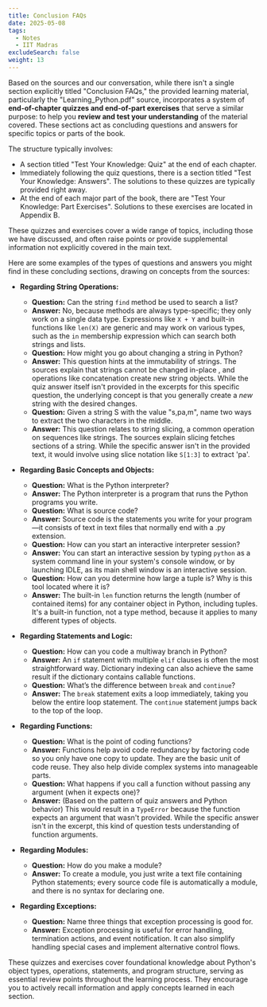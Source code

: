```yaml
---
title: Conclusion FAQs
date: 2025-05-08
tags:
  - Notes 
  - IIT Madras
excludeSearch: false
weight: 13
---
```


Based on the sources and our conversation, while there isn't a single section explicitly titled "Conclusion FAQs," the provided learning material, particularly the "Learning_Python.pdf" source, incorporates a system of **end-of-chapter quizzes and end-of-part exercises** that serve a similar purpose: to help you **review and test your understanding** of the material covered. These sections act as concluding questions and answers for specific topics or parts of the book.

The structure typically involves:
*   A section titled "Test Your Knowledge: Quiz" at the end of each chapter.
*   Immediately following the quiz questions, there is a section titled "Test Your Knowledge: Answers". The solutions to these quizzes are typically provided right away.
*   At the end of each major part of the book, there are "Test Your Knowledge: Part Exercises". Solutions to these exercises are located in Appendix B.

These quizzes and exercises cover a wide range of topics, including those we have discussed, and often raise points or provide supplemental information not explicitly covered in the main text.

Here are some examples of the types of questions and answers you might find in these concluding sections, drawing on concepts from the sources:

*   **Regarding String Operations:**
    *   **Question:** Can the string `find` method be used to search a list?
    *   **Answer:** No, because methods are always type-specific; they only work on a single data type. Expressions like `X + Y` and built-in functions like `len(X)` are generic and may work on various types, such as the `in` membership expression which can search both strings and lists.
    *   **Question:** How might you go about changing a string in Python?
    *   **Answer:** This question hints at the immutability of strings. The sources explain that strings cannot be changed in-place , and operations like concatenation create new string objects. While the quiz answer itself isn't provided in the excerpts for this specific question, the underlying concept is that you generally create a *new* string with the desired changes.
    *   **Question:** Given a string S with the value "s,pa,m", name two ways to extract the two characters in the middle.
    *   **Answer:** This question relates to string slicing, a common operation on sequences like strings. The sources explain slicing fetches sections of a string. While the specific answer isn't in the provided text, it would involve using slice notation like `S[1:3]` to extract 'pa'.

*   **Regarding Basic Concepts and Objects:**
    *   **Question:** What is the Python interpreter?
    *   **Answer:** The Python interpreter is a program that runs the Python programs you write.
    *   **Question:** What is source code?
    *   **Answer:** Source code is the statements you write for your program—it consists of text in text files that normally end with a .py extension.
    *   **Question:** How can you start an interactive interpreter session?
    *   **Answer:** You can start an interactive session by typing `python` as a system command line in your system's console window, or by launching IDLE, as its main shell window is an interactive session.
    *   **Question:** How can you determine how large a tuple is? Why is this tool located where it is?
    *   **Answer:** The built-in `len` function returns the length (number of contained items) for any container object in Python, including tuples. It's a built-in function, not a type method, because it applies to many different types of objects.

*   **Regarding Statements and Logic:**
    *   **Question:** How can you code a multiway branch in Python?
    *   **Answer:** An `if` statement with multiple `elif` clauses is often the most straightforward way. Dictionary indexing can also achieve the same result if the dictionary contains callable functions.
    *   **Question:** What’s the difference between `break` and `continue`?
    *   **Answer:** The `break` statement exits a loop immediately, taking you below the entire loop statement. The `continue` statement jumps back to the top of the loop.

*   **Regarding Functions:**
    *   **Question:** What is the point of coding functions?
    *   **Answer:** Functions help avoid code redundancy by factoring code so you only have one copy to update. They are the basic unit of code reuse. They also help divide complex systems into manageable parts.
    *   **Question:** What happens if you call a function without passing any argument (when it expects one)?
    *   **Answer:** (Based on the pattern of quiz answers and Python behavior) This would result in a `TypeError` because the function expects an argument that wasn't provided. While the specific answer isn't in the excerpt, this kind of question tests understanding of function arguments.

*   **Regarding Modules:**
    *   **Question:** How do you make a module?
    *   **Answer:** To create a module, you just write a text file containing Python statements; every source code file is automatically a module, and there is no syntax for declaring one.

*   **Regarding Exceptions:**
    *   **Question:** Name three things that exception processing is good for.
    *   **Answer:** Exception processing is useful for error handling, termination actions, and event notification. It can also simplify handling special cases and implement alternative control flows.

These quizzes and exercises cover foundational knowledge about Python's object types, operations, statements, and program structure, serving as essential review points throughout the learning process. They encourage you to actively recall information and apply concepts learned in each section.